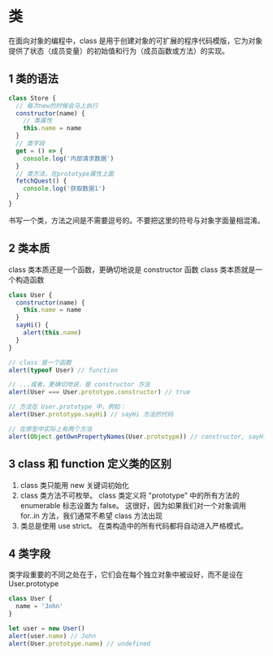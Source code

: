 # 类

在面向对象的编程中，class 是用于创建对象的可扩展的程序代码模版，它为对象提供了状态（成员变量）的初始值和行为（成员函数或方法）的实现。

## 1 类的语法

```js
class Store {
  // 每次new的时候会马上执行
  constructor(name) {
    // 类属性
    this.name = name
  }
  // 类字段
  get = () => {
    console.log('内部请求数据')
  }
  // 类方法，在prototype属性上面
  fetchQuest() {
    console.log('获取数据1')
  }
}
```

书写一个类，方法之间是不需要逗号的。不要把这里的符号与对象字面量相混淆。

## 2 类本质

class 类本质还是一个函数，更确切地说是 constructor 函数
class 类本质就是一个构造函数

```js
class User {
  constructor(name) {
    this.name = name
  }
  sayHi() {
    alert(this.name)
  }
}

// class 是一个函数
alert(typeof User) // function

// ...或者，更确切地说，是 constructor 方法
alert(User === User.prototype.constructor) // true

// 方法在 User.prototype 中，例如：
alert(User.prototype.sayHi) // sayHi 方法的代码

// 在原型中实际上有两个方法
alert(Object.getOwnPropertyNames(User.prototype)) // constructor, sayHi
```

## 3 class 和 function 定义类的区别

1. class 类只能用 new 关键词初始化
2. class 类方法不可枚举。 class 类定义将 "prototype" 中的所有方法的 enumerable 标志设置为 false。
   这很好，因为如果我们对一个对象调用 for..in 方法，我们通常不希望 class 方法出现
3. 类总是使用 use strict。 在类构造中的所有代码都将自动进入严格模式。

## 4 类字段

类字段重要的不同之处在于，它们会在每个独立对象中被设好，而不是设在 User.prototype

```js
class User {
  name = 'John'
}

let user = new User()
alert(user.name) // John
alert(User.prototype.name) // undefined
```
